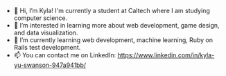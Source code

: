 - 👋 Hi, I’m Kyla! I'm currently a student at Caltech where I am studying computer science.
- 💞️ I’m interested in learning more about web development, game design, and data visualization.
- 🌱 I’m currently learning web development, machine learning, Ruby on Rails test development.
- 📫 You can contact me on LinkedIn: https://www.linkedin.com/in/kyla-yu-swanson-947a941bb/ 

<!---
kylays/kylays is a ✨ special ✨ repository because its `README.md` (this file) appears on your GitHub profile.
You can click the Preview link to take a look at your changes.
--->
